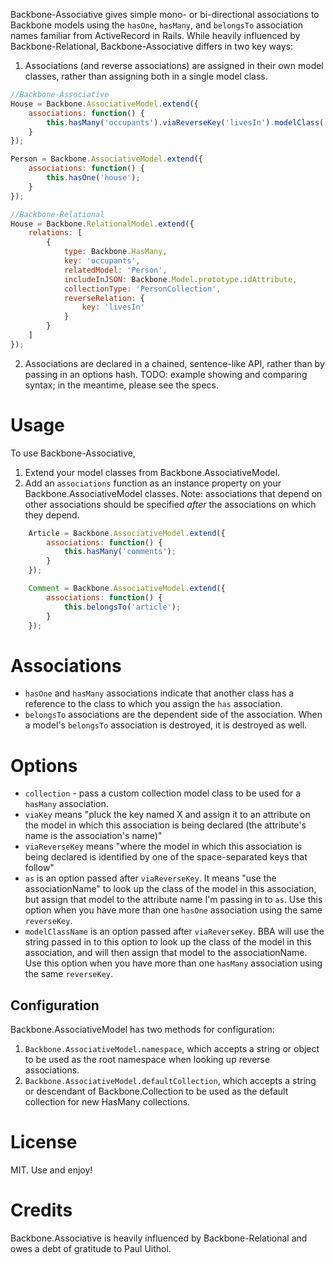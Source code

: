 Backbone-Associative gives simple mono- or bi-directional associations
to Backbone models using the `hasOne`, `hasMany`, and `belongsTo` association names
familiar from ActiveRecord in Rails. While heavily influenced by
Backbone-Relational, Backbone-Associative differs in two key ways:

1. Associations (and reverse associations) are assigned in their own model classes,
rather than assigning both in a single model class.

```javascript
//Backbone-Associative
House = Backbone.AssociativeModel.extend({
    associations: function() {
        this.hasMany('occupants').viaReverseKey('livesIn').modelClass('Person');
    }
});

Person = Backbone.AssociativeModel.extend({
    associations: function() {
        this.hasOne('house');
    }
});

//Backbone-Relational
House = Backbone.RelationalModel.extend({
    relations: [
        {
            type: Backbone.HasMany,
            key: 'occupants',
            relatedModel: 'Person',
            includeInJSON: Backbone.Model.prototype.idAttribute,
            collectionType: 'PersonCollection',
            reverseRelation: {
                key: 'livesIn'
            }
        }
    ]
});
```
2. Associations are declared in a chained, sentence-like API, rather
   than by passing in an options hash.  TODO: example showing and comparing syntax; in the meantime, please see the specs.

# Usage
To use Backbone-Associative,

1. Extend your model classes from Backbone.AssociativeModel.
2. Add an `associations` function as an instance property on your Backbone.AssociativeModel classes. Note: associations that depend on other associations should be specified *after* the associations on which they depend.

```javascript
    Article = Backbone.AssociativeModel.extend({
        associations: function() {
            this.hasMany('comments');
        }
    });

    Comment = Backbone.AssociativeModel.extend({
        associations: function() {
            this.belongsTo('article');
        }
    });
```
# Associations
* `hasOne` and `hasMany` associations indicate that another class has a
reference to the class to which you assign the `has` association.
* `belongsTo` associations are the dependent side of the association.  When a model's `belongsTo` association is destroyed,
it is destroyed as well.

# Options
* `collection` - pass a custom collection model class to be used for a `hasMany` association.
* `viaKey` means "pluck the key named X and assign it to an attribute on the model in which this association is being declared (the attribute's name is the association's name)"
* `viaReverseKey` means "where the model in which this association is being declared is identified by one of the space-separated keys that follow"
* `as` is an option passed after `viaReverseKey`. It means "use the associationName" to look up the class of the model in this association, but assign that model to the attribute name I'm passing in to `as`. Use this option when you have more than one `hasOne` association using the same `reverseKey`.
* `modelClassName` is an option passed after `viaReverseKey`. BBA will use the string passed in to this option to look up the class of the model in this association, and will then assign that model to the associationName.  Use this option when you have more than one `hasMany` association using the same `reverseKey`.

## Configuration
Backbone.AssociativeModel has two methods for configuration:
1.  `Backbone.AssociativeModel.namespace`, which accepts a string or
    object to be used as the root namespace when looking up reverse
associations.
2.  `Backbone.AssociativeModel.defaultCollection`, which accepts a
    string or descendant of Backbone.Collection to be used as the
default collection for new HasMany collections.

# License
MIT.  Use and enjoy!

# Credits
Backbone.Associative is heavily influenced by Backbone-Relational and
owes a debt of gratitude to Paul Uithol.
